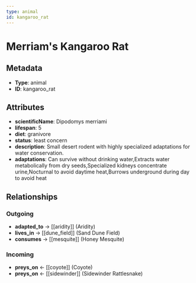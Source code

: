 ```yaml
---
type: animal
id: kangaroo_rat
---
```


# Merriam's Kangaroo Rat

## Metadata

- **Type**: animal
- **ID**: kangaroo_rat

## Attributes

- **scientificName**: Dipodomys merriami
- **lifespan**: 5
- **diet**: granivore
- **status**: least concern
- **description**: Small desert rodent with highly specialized adaptations for water conservation.
- **adaptations**: Can survive without drinking water,Extracts water metabolically from dry seeds,Specialized kidneys concentrate urine,Nocturnal to avoid daytime heat,Burrows underground during day to avoid heat

## Relationships

### Outgoing

- **adapted_to** → [[aridity]] (Aridity)
- **lives_in** → [[dune_field]] (Sand Dune Field)
- **consumes** → [[mesquite]] (Honey Mesquite)

### Incoming

- **preys_on** ← [[coyote]] (Coyote)
- **preys_on** ← [[sidewinder]] (Sidewinder Rattlesnake)

